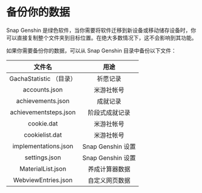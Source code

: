 # 备份你的数据

Snap Genshin 是绿色软件，当你需要将软件迁移到新设备或移动储存设备时，你可以直接复制整个文件夹到目标位置。在绝大多数情况下，这不会影响到其功能。

如果你需要备份你的数据，可以从 Snap Genshin 目录中备份以下文件：

|         文件名          |       用途        |
| :---------------------: | :---------------: |
| GachaStatistic （目录） |     祈愿记录      |
|      accounts.json      |    米游社帐号     |
|    achievements.json    |     成就记录      |
|  achievementsteps.json  |  阶段式成就记录   |
|       cookie.dat        |    米游社帐号     |
|     cookielist.dat      |    米游社帐号     |
|  implementations.json   | Snap Genshin 设置 |
|      settings.json      | Snap Genshin 设置 |
|    MaterialList.json    |  养成计算器数据   |
|   WebviewEntries.json   |  自定义网页数据   |

